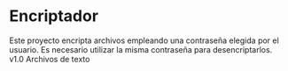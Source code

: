# Encriptador
Este proyecto encripta archivos empleando una contraseña elegida por el usuario. Es necesario utilizar la misma contraseña para desencriptarlos.
v1.0 Archivos de texto
